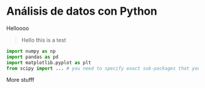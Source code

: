 # Análisis de datos con Python

Helloooo

> Hello this is a test

```python
import numpy as np
import pandas as pd
import matplotlib.pyplot as plt
from scipy import ... # you need to specify exact sub-packages that you need
``` 

More stufff